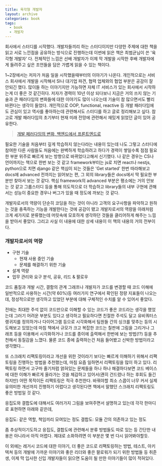 ```yaml
---
title: 육각형 개발자
layout: archive
categories: book
tags:
  - book
  - 개발자
---
```


회사에서 스터디를 시작했다. 개발자들끼리 하는 스터디이지만 다양한 주제에 대한 책을 읽고 서로 느낀점을 공유하는 방식으로 진행하는데 이번에 읽은 책은 최범균님이 쓴 '육각형 개발자' 다. 전체적인 느낌은 선배 개발자가 이제 막 개발을 시작한 후배 개발자에게 들려주고 싶은 조언들을 담은 가볍게 읽을 수 있는 책이다.

1~2장에서는 저자가 처음 일을 시작했을때부터의 이야기가 나온다. 개인적으로는 서비스 회사에서 개발을 시작해서 SI나 대기업 파견, 협력 업체와의 협업 부분은 공감이 잘 안되긴 했다. 많이들 하는 이야기지만 가능하면 자체 IT 서비스가 있는 회사에서 시작하는게 더 좋은 것 같긴히다. 저자가 경력이 10년 이상 되다보니 지금은 거의 쓰지 않는 기술과 큰 패러다임의 변화들에 대한 이야기도 많이 나오는데 기술이 참 많으면서도 빨리 바뀐다는 생각이 들었다. 개인적으로 OOP, functional, reactive 등 개발 패러다임에도 관심이 있고 역사를 좋아하는데 관련해서도 스터디를 하고 글로 정리해보고 싶다. 참고로 개발 패러다임의 초기부터 현재 미래 전망에 관련해서 재밌게 읽었던 글이 있어 공유한다.

 > [개발 페러다임의 변화, 백엔드에서 프론트엔드로](https://brunch.co.kr/@jamess/100)

필요한 기술을 처음부터 깊게 학습하지 않는다라는 내용이 있는데 나도 그렇고 스터디에 참여한 다른 사람들도 처음에는 완벽하게 학습하려고 하다가 경력이 쌓일수록 점점 필요한 부분 위주로 빠르게 보는 방향으로 바뀌었다고해서 신기했다. 나 같은 경우는 CS나 언어까지는 책으로 한번 보는 것 같고 framework부터는 js로 치면 react나 nestjs, python으로 치면 django 같은 핵심이 되는 것들은 'Get started' 한번 따라해보고  docs에 advanced 전까지는 읽어보는 편, 그 외의 library들은 docs에서 딱 필요한 부분만 찾아서 보는 것 같다. 핵심 framework의 advanced 부분은 평소에는 거의 안보는 것 같고 그룹스터디 등을 통해 의도적으로 더 학습하고 library들의 내부 구현에 관해서는 성능이 중요한 경우나 버그가 있을 때 정도에 까보는 것 같다.

개발자로서의 역량이 단순히 코딩을 하는 것이 아니라 고객의 요구사항을 파악하고 원하는 것을 충족하는 기능을 개발한다는 것에 공감이 됐고 개발자로서의 역량을 아래처럼 크게 세가지로 분류했는데 머릿속에 모호하게 생각하던 것들을 클리어하게 해주는 느낌을 받아서 좋았다. 그리고 사실 이 내용에 대한 상세 내용이 이 책의 내용의 거의 전부이다.

### 개발자로서의 역량
- 구현 기술
  - 현재 사용 중인 기술
  - 문제를 해결하기 위한 기술
- 설계 역량
- 업무 관리와 요구 분석, 공유, 리드 & 팔로우

코드 품질과 개발 시간, 결함의 관계 그래프나 개발자가 코드를 변경할 때 코드 이해에 일반적으로 사용하는 시간(약 60%)등 여러가지 연구에서 확인된 정량 지표들이 나오는데, 정성적으로만 생각하고 있었던 부분에 대해 구체적인 수치를 알 수 있어서 좋았다.

전에는 최대한 주석 없이 코드만으로 이해할 수 있는 코드가 좋은 코드라는 생각을 했었는데 그러기 어려운 부분도 있다고 생각하고 필요하다면 친절한 주석도 달고 유비쿼터스 랭귀지를 정의하거나 다이어그램 등으로 시각화해서 팀원들 간의 싱크를 맞추는 등의 시도해보고 있었는데 마침 책에서 규모가 크고 복잡한 코드는 칠판에 그림을 그리거나 그래프 등을 이용해서 시각화하거나 코드를 종이에 출력해서 한번에 보는 방법(!?) 등을 추천해서 동질감을 느꼈다. 물론 코드 종에 출력하는건 처음 들어봤고 신박한 방법이라고 생각했다...

또 스크래치 리팩토링이라고 개선을 위한 것이라기 보다는 빠르게 이해하기 위해서 리팩토링을 진행하는 방법을 추천했는데, 마침 요즘 일하면서 리팩토링을 많이 하고 있다. 리팩토링 하면서 고구마 줄기처럼 얽혀있는 문제들을 하나 하나 해결하다보면 코드 베이스에 대한 이해가 빠르게 올라가는 것을 체감하고 있어서(괜히 건드렸나 하는 후회도 들긴 하지만) 어떤 목적이든 리팩토링은 적극 추천한다. 바꿔야할 최소 스콥이 너무 커서 실제 유의미한 개선까지 진행하기 어렵다고 생각된다면 책에서 말했던 스크래치 리팩토링도 좋은 방법일 것 같다.

응집도와 결합도에 대해서도 여러가지 그림을 보여주면서 설명하고 있는데 각각 한마디로 표현하면 아래와 같은데,

응집도: 같은 역할, 책임끼리 모여있는 정도
결합도: 모듈 간의 의존하고 있는 정도

좀 추상적이기도하고 응집도, 결합도에 관련해서 분류 방법들도 따로 있는 등 간단한 내용은 아니라서 아직 어렵다. 제대로 소화하려면 이 부분은 몇 번 다시 읽어봐야할듯.

이 외에는 레거시 코드에 대한 이야기, 더 좋은 코드로 리팩토링하는 방법, 테스트, 아키텍쳐 등의 개발에 가까운 이야기와 좋은 리더와 좋은 팔로워가 되기 위한 방법들 등 취준생, 이제 막 입사한 신입 개발자들이 읽으면 도움이 될 만한 이야기들이 많이 적혀있다.